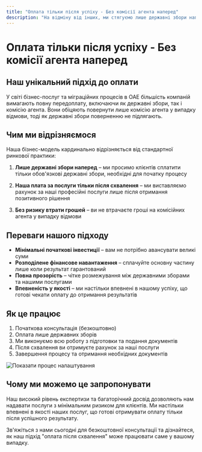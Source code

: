 ```yaml
---
title: "Оплата тільки після успіху - Без комісії агента наперед"
description: "На відміну від інших, ми стягуємо лише державні збори наперед, а плату за послуги - після схвалення. Без ризику, повна прозорість та гарантований результат."
---
```


# Оплата тільки після успіху - Без комісії агента наперед

## Наш унікальний підхід до оплати

У світі бізнес-послуг та міграційних процесів в ОАЕ більшість компаній вимагають повну передоплату, включаючи як державні збори, так і комісію агента. Вони обіцяють повернути лише комісію агента у випадку відмови, тоді як державні збори поверненню не підлягають.

## Чим ми відрізняємося

Наша бізнес-модель кардинально відрізняється від стандартної ринкової практики:

1. **Лише державні збори наперед** – ми просимо клієнтів сплатити тільки обов'язкові державні збори, необхідні для початку процесу
2. **Наша плата за послуги тільки після схвалення** – ми виставляємо рахунок за наші професійні послуги лише після отримання позитивного рішення

3. **Без ризику втрати грошей** – ви не втрачаєте гроші на комісійних агента у випадку відмови

## Переваги нашого підходу

- **Мінімальні початкові інвестиції** – вам не потрібно авансувати великі суми
- **Розподілене фінансове навантаження** – сплачуйте основну частину лише коли результат гарантований
- **Повна прозорість** – чітке розмежування між державними зборами та нашими послугами
- **Впевненість у якості** – ми настільки впевнені в нашому успіху, що готові чекати оплату до отримання результатів

## Як це працює

1. Початкова консультація (безкоштовно)
2. Оплата лише державних зборів
3. Ми виконуємо всю роботу з підготовки та подання документів
4. Після схвалення ви отримуєте рахунок за наші послуги
5. Завершення процесу та отримання необхідних документів

![Показати процес налаштування](/img/post-payment-process.svg)

## Чому ми можемо це запропонувати

Наш високий рівень експертизи та багаторічний досвід дозволяють нам надавати послуги з мінімальним ризиком для клієнтів. Ми настільки впевнені в якості наших послуг, що готові отримувати оплату тільки після успішного результату.

Зв'яжіться з нами сьогодні для безкоштовної консультації та дізнайтеся, як наш підхід "оплата після схвалення" може працювати саме у вашому випадку.